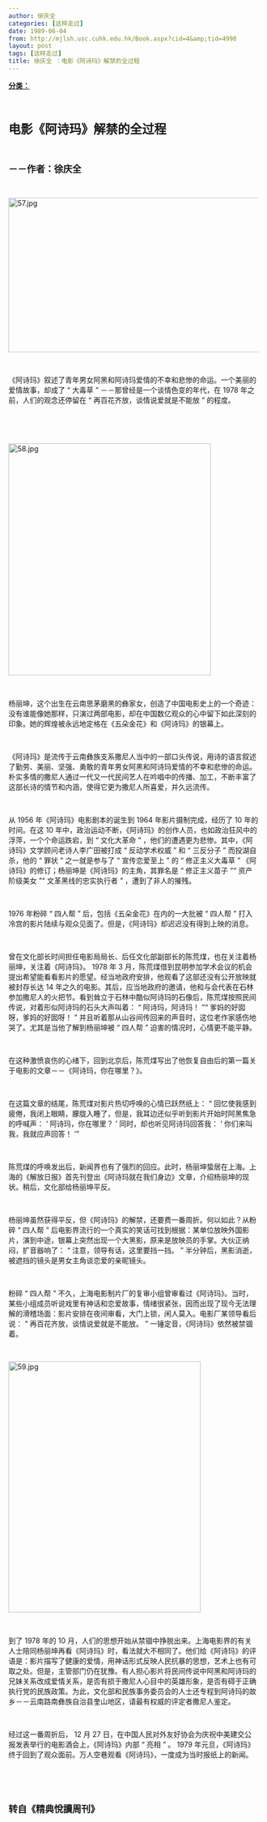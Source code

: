 ```yaml
---
author: 徐庆全
categories: [这样走过]
date: 1989-06-04
from: http://mjlsh.usc.cuhk.edu.hk/Book.aspx?cid=4&amp;tid=4998
layout: post
tags: [这样走过]
title: 徐庆全 ：电影《阿诗玛》解禁的全过程
---
```


<div style="margin: 15px 10px 10px 0px;">
<div>
<span id="ctl00_ContentPlaceHolder1_chapter1_SubjectLabel" style="font-weight:bold;text-decoration:underline;">
   分类：
  </span>
</div>
<p class="p1">
<b>
<font size="5">
<span class="s1">
</span>
<br/>
</font>
</b>
</p>
<p class="p2">
<span class="s1">
<b>
<font size="5">
     电影《阿诗玛》解禁的全过程
    </font>
</b>
</span>
</p>
<p class="p1">
<b>
<font size="4">
<span class="s1">
</span>
<br/>
</font>
</b>
</p>
<p class="p2">
<b>
<font size="4">
<span class="s1">
     －－作者：徐庆全
    </span>
<span class="s2">
<span class="Apple-converted-space">
</span>
</span>
</font>
</b>
</p>
<p class="p1">
<span class="s1">
</span>
<br/>
</p>
<p class="p1">
<img alt="57.jpg" border="0" height="305" src="http://mjlsh.usc.cuhk.edu.hk/medias/contents/4998/57.jpg" width="550"/>
<br/>
</p>
<p class="p3">
<span class="s1">
<img height="16" src="http://mjlsh.usc.cuhk.edu.hk/admin/FreeTextBox/Utility/spacer.gif" width="16"/>
</span>
</p>
<p class="p2">
<span class="s1">
   《阿诗玛》叙述了青年男女阿黑和阿诗玛爱情的不幸和悲惨的命运。一个美丽的爱情故事，却成了
  </span>
<span class="s2">
   “
  </span>
<span class="s1">
   大毒草
  </span>
<span class="s2">
   ”
  </span>
<span class="s1">
   －－那曾经是一个谈情色变的年代，在
  </span>
<span class="s2">
   1978
  </span>
<span class="s1">
   年之前，人们的观念还停留在
  </span>
<span class="s2">
   “
  </span>
<span class="s1">
   再百花齐放，谈情说爱就是不能放
  </span>
<span class="s2">
   ”
  </span>
<span class="s1">
   的程度。
  </span>
</p>
<p class="p1">
<span class="s1">
</span>
<br/>
</p>
<p class="p1">
<span class="s1">
</span>
<br/>
</p>
<p class="p3">
<span class="s1">
<img alt="58.jpg" border="0" height="458" src="http://mjlsh.usc.cuhk.edu.hk/medias/contents/4998/58.jpg" width="400"/>
</span>
</p>
<p class="p1">
<span class="s1">
</span>
<br/>
</p>
<p class="p2">
<span class="s1">
   杨丽坤，这个出生在云南思茅磨黑的彝家女，创造了中国电影史上的一个奇迹：没有谁能像她那样，只演过两部电影，却在中国数亿观众的心中留下如此深刻的印象。她的辉煌被永远地定格在《五朵金花》和《阿诗玛》的银幕上。
  </span>
</p>
<p class="p1">
<span class="s1">
</span>
<br/>
</p>
<p class="p2">
<span class="s1">
   《阿诗玛》是流传于云南彝族支系撒尼人当中的一部口头传说，用诗的语言叙述了勤劳、美丽、坚强、勇敢的青年男女阿黑和阿诗玛爱情的不幸和悲惨的命运。朴实多情的撒尼人通过一代又一代民间艺人在吟唱中的传播、加工，不断丰富了这部长诗的情节和内涵，使得它更为撒尼人所喜爱，并久远流传。
  </span>
</p>
<p class="p1">
<span class="s1">
</span>
<br/>
</p>
<p class="p2">
<span class="s1">
   从
  </span>
<span class="s2">
   1956
  </span>
<span class="s1">
   年《阿诗玛》电影剧本的诞生到
  </span>
<span class="s2">
   1964
  </span>
<span class="s1">
   年影片摄制完成，经历了
  </span>
<span class="s2">
   10
  </span>
<span class="s1">
   年的时间。在这
  </span>
<span class="s2">
   10
  </span>
<span class="s1">
   年中，政治运动不断，《阿诗玛》的创作人员，也如政治狂风中的浮萍，一个个命运跌宕，到
  </span>
<span class="s2">
   “
  </span>
<span class="s1">
   文化大革命
  </span>
<span class="s2">
   ”
  </span>
<span class="s1">
   ，他们的遭遇更为悲惨。其中，《阿诗玛》文学顾问老诗人李广田被打成
  </span>
<span class="s2">
   “
  </span>
<span class="s1">
   反动学术权威
  </span>
<span class="s2">
   ”
  </span>
<span class="s1">
   和
  </span>
<span class="s2">
   “
  </span>
<span class="s1">
   三反分子
  </span>
<span class="s2">
   ”
  </span>
<span class="s1">
   而投湖自杀，他的
  </span>
<span class="s2">
   “
  </span>
<span class="s1">
   罪状
  </span>
<span class="s2">
   ”
  </span>
<span class="s1">
   之一就是参与了
  </span>
<span class="s2">
   “
  </span>
<span class="s1">
   宣传恋爱至上
  </span>
<span class="s2">
   ”
  </span>
<span class="s1">
   的
  </span>
<span class="s2">
   “
  </span>
<span class="s1">
   修正主义大毒草
  </span>
<span class="s2">
   ”
  </span>
<span class="s1">
   《阿诗玛》的修订；杨丽坤是《阿诗玛》的主角，其罪名是
  </span>
<span class="s2">
   “
  </span>
<span class="s1">
   修正主义苗子
  </span>
<span class="s2">
   ”“
  </span>
<span class="s1">
   资产阶级美女
  </span>
<span class="s2">
   ”“
  </span>
<span class="s1">
   文革黑线的忠实执行者
  </span>
<span class="s2">
   ”
  </span>
<span class="s1">
   ，遭到了非人的摧残。
  </span>
</p>
<p class="p1">
<span class="s1">
</span>
<br/>
</p>
<p class="p2">
<span class="s2">
   1976
  </span>
<span class="s1">
   年粉碎
  </span>
<span class="s2">
   “
  </span>
<span class="s1">
   四人帮
  </span>
<span class="s2">
   ”
  </span>
<span class="s1">
   后，包括《五朵金花》在内的一大批被
  </span>
<span class="s2">
   “
  </span>
<span class="s1">
   四人帮
  </span>
<span class="s2">
   ”
  </span>
<span class="s1">
   打入冷宫的影片陆续与观众见面了。但是，《阿诗玛》却迟迟没有得到上映的消息。
  </span>
</p>
<p class="p1">
<span class="s1">
</span>
<br/>
</p>
<p class="p2">
<span class="s1">
   曾在文化部长时间担任电影局局长、后任文化部副部长的陈荒煤，也在关注着杨丽坤，关注着《阿诗玛》。
  </span>
<span class="s2">
   1978
  </span>
<span class="s1">
   年
  </span>
<span class="s2">
   3
  </span>
<span class="s1">
   月，陈荒煤借到昆明参加学术会议的机会提出希望能看看影片的愿望。经当地政府安排，他观看了这部还没有公开放映就被封存长达
  </span>
<span class="s2">
   14
  </span>
<span class="s1">
   年之久的电影。其后，应当地政府的邀请，他和与会代表在石林参加撒尼人的火把节。看到耸立于石林中酷似阿诗玛的石像后，陈荒煤按照民间传说，对着形似阿诗玛的石头大声叫着：
  </span>
<span class="s2">
   “
  </span>
<span class="s1">
   阿诗玛，阿诗玛！
  </span>
<span class="s2">
   ”“
  </span>
<span class="s1">
   爹妈的好囡呀，爹妈的好囡呀！
  </span>
<span class="s2">
   ”
  </span>
<span class="s1">
   并且听着那从山谷间传回来的声音时，这位老作家感伤地哭了。尤其是当他了解到杨丽坤被
  </span>
<span class="s2">
   “
  </span>
<span class="s1">
   四人帮
  </span>
<span class="s2">
   ”
  </span>
<span class="s1">
   迫害的情况时，心情更不能平静。
  </span>
</p>
<p class="p1">
<span class="s1">
</span>
<br/>
</p>
<p class="p2">
<span class="s1">
   在这种激愤哀伤的心绪下，回到北京后，陈荒煤写出了他恢复自由后的第一篇关于电影的文章－－《阿诗玛，你在哪里？》。
  </span>
</p>
<p class="p1">
<span class="s1">
</span>
<br/>
</p>
<p class="p2">
<span class="s1">
   在这篇文章的结尾，陈荒煤对影片热切呼唤的心情已跃然纸上：
  </span>
<span class="s2">
   “
  </span>
<span class="s1">
   回忆使我感到疲倦，我闭上眼睛，朦胧入睡了，但是，我耳边还似乎听到影片开始时阿黑焦急的呼喊声：
  </span>
<span class="s2">
   ‘
  </span>
<span class="s1">
   阿诗玛，你在哪里？
  </span>
<span class="s2">
   ’
  </span>
<span class="s1">
   同时，却也听见阿诗玛回答我：
  </span>
<span class="s2">
   ‘
  </span>
<span class="s1">
   你们来叫我，我就应声回答！
  </span>
<span class="s2">
   ’”
  </span>
</p>
<p class="p1">
<span class="s1">
</span>
<br/>
</p>
<p class="p2">
<span class="s1">
   陈荒煤的呼唤发出后，新闻界也有了强烈的回应。此时，杨丽坤蛰居在上海。上海的《解放日报》首先刊登出《阿诗玛就在我们身边》文章，介绍杨丽坤的现状。稍后，文化部给杨丽坤平反。
  </span>
</p>
<p class="p1">
<span class="s1">
</span>
<br/>
</p>
<p class="p2">
<span class="s1">
   杨丽坤虽然获得平反，但《阿诗玛》的解禁，还要费一番周折。何以如此？从粉碎
  </span>
<span class="s2">
   “
  </span>
<span class="s1">
   四人帮
  </span>
<span class="s2">
   ”
  </span>
<span class="s1">
   后电影界流行的一个真实的笑话可找到根据：某单位放映外国影片，演到中途，银幕上突然出现一个大黑影，原来是放映员的手掌。大伙正纳闷，扩音器响了：
  </span>
<span class="s2">
   “
  </span>
<span class="s1">
   注意，领导有话，这里要挡一挡。
  </span>
<span class="s2">
   ”
  </span>
<span class="s1">
   半分钟后，黑影消逝，被遮挡的镜头是男女主角谈恋爱的亲昵镜头。
  </span>
</p>
<p class="p1">
<span class="s1">
</span>
<br/>
</p>
<p class="p2">
<span class="s1">
   粉碎
  </span>
<span class="s2">
   “
  </span>
<span class="s1">
   四人帮
  </span>
<span class="s2">
   ”
  </span>
<span class="s1">
   不久，上海电影制片厂的复审小组曾审看过《阿诗玛》。当时，某些小组成员听说戏里有神话和恋爱故事，情绪很紧张，因而出现了现今无法理解的滑稽场面：影片安排在夜间审看，大门上锁，闲人莫入。电影厂某领导看后说：
  </span>
<span class="s2">
   “
  </span>
<span class="s1">
   再百花齐放，谈情说爱就是不能放。
  </span>
<span class="s2">
   ”
  </span>
<span class="s1">
   一锤定音，《阿诗玛》依然被禁锢着。
  </span>
</p>
<p class="p1">
<span class="s1">
</span>
<br/>
</p>
<p class="p3">
<span class="s1">
<img alt="59.jpg" border="0" height="496" src="http://mjlsh.usc.cuhk.edu.hk/medias/contents/4998/59.jpg" width="380"/>
</span>
</p>
<p class="p1">
<span class="s1">
</span>
<br/>
</p>
<p class="p2">
<span class="s1">
   到了
  </span>
<span class="s2">
   1978
  </span>
<span class="s1">
   年的
  </span>
<span class="s2">
   10
  </span>
<span class="s1">
   月，人们的思想开始从禁锢中挣脱出来。上海电影界的有关人士陪同杨丽坤再看《阿诗玛》时，看法就大不相同了。他们给《阿诗玛》的评语是：影片描写了健康的爱情，用神话形式反映人民抗暴的思想，艺术上也有可取之处。但是，主管部门仍在犹豫。有人担心影片将民间传说中阿黑和阿诗玛的兄妹关系改成爱情关系，是否有损于撒尼人心目中的英雄形象，是否有碍于正确执行党的民族政策。为此，文化部和民族事务委员会的人士还专程到阿诗玛的故乡－－云南路南彝族自治县奎山地区，请最有权威的评定者撒尼人鉴定。
  </span>
</p>
<p class="p1">
<span class="s1">
</span>
<br/>
</p>
<p class="p2">
<span class="s1">
   经过这一番周折后，
  </span>
<span class="s2">
   12
  </span>
<span class="s1">
   月
  </span>
<span class="s2">
   27
  </span>
<span class="s1">
   日，在中国人民对外友好协会为庆祝中美建交公报发表举行的电影酒会上，《阿诗玛》内部
  </span>
<span class="s2">
   “
  </span>
<span class="s1">
   亮相
  </span>
<span class="s2">
   ”
  </span>
<span class="s1">
   。
  </span>
<span class="s2">
   1979
  </span>
<span class="s1">
   年元旦，《阿诗玛》终于回到了观众面前。万人空巷观看《阿诗玛》，一度成为当时报纸上的新闻。
  </span>
</p>
<p class="p1">
<b>
<font size="4">
<span class="s1">
</span>
<br/>
</font>
</b>
</p>
<p class="p1">
<b>
<font size="4">
<span class="s1">
</span>
<br/>
</font>
</b>
</p>
<p class="p2">
<span class="s1">
<b>
<font size="4">
     转自《精典悅讀周刊》
    </font>
</b>
</span>
</p>
</div>
